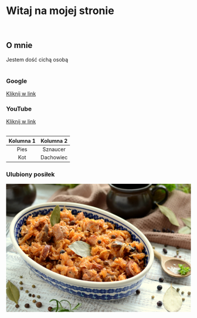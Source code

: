 # Witaj na mojej stronie
<br/>

## O mnie
Jestem dość cichą osobą
<br/>
<br/>

### Google
[Kliknij w link](https://www.google.com/)
<br/>

### YouTube
[Kliknij w link](https://www.youtube.com/)
<br/>
<br/>

| Kolumna 1 | Kolumna 2|
| :---: | :---: |
| Pies | Sznaucer |
| Kot | Dachowiec |

### Ulubiony posiłek
![bigos.jpg](bigos.jpg)
